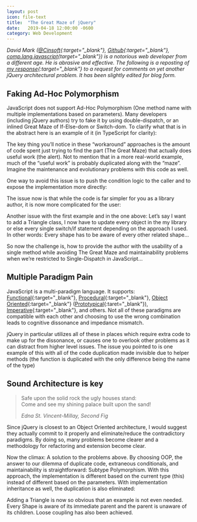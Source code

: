 ```yaml
---
layout: post
icon: file-text
title:  "The Great Maze of jQuery"
date:   2019-04-18 12:00:00 -0600
category: Web Development
---
```


*David Mark ([@Cinsoft](https://twitter.com/Cinsoft){:target="_blank"}, [Github](https://github.com/david-mark){:target="_blank"}, [comp.lang.javascript](https://groups.google.com/forum/#!profile/comp.lang.javascript/APn2wQdow28xcHDrDggfWTU5hXOy7oRk11vZM0N4N-idI7HJycIOyoXWIDEZoK6_MEPc2ywEyeeK){target="_blank"}) is a notorious web developer from a different age. He is abrasive and effective. The following is a reposting of [my response](https://gist.github.com/mlhaufe/a7d7469db14b3b006e6cdf15e5669d80){:target="_blank"} to a request for comments on yet another jQuery architectural problem. It has been slightly edited for blog form.*

## Faking Ad-Hoc Polymorphism

JavaScript does not support Ad-Hoc Polymorphism (One method name with multiple implementations based on parameters). Many developers (including jQuery authors) try to fake it by using double-dispatch, or an inlined Great Maze of If-Else-dom or Switch-dom. To clarify what that is in the abstract here is an example of it (in TypeScript for clarity):

<script src="https://gist.github.com/mlhaufe/fe6cfe394954f4bc7afaff8e54c01b88.js?file=example-1.js"></script>

The key thing you’ll notice in these “workaround” approaches is the amount of code spent just trying to find the part (The Great Maze) that actually does useful work (the alert). Not to mention that in a more real-world example, much of the “useful work” is probably duplicated along with the “maze”. Imagine the maintenance and evolutionary problems with this code as well.

One way to avoid this issue is to push the condition logic to the caller and to expose the implementation more directly:

<script src="https://gist.github.com/mlhaufe/fe6cfe394954f4bc7afaff8e54c01b88.js?file=example-2.js"></script>

The issue now is that while the code is far simpler for you as a library author, it is now more complicated for the user:

<script src="https://gist.github.com/mlhaufe/fe6cfe394954f4bc7afaff8e54c01b88.js?file=example-3.js"></script>

Another issue with the first example and in the one above: Let’s say I want to add a Triangle class, I now have to update every object in the my library or else every single switch/if statement depending on the approach I used. In other words: Every shape has to be aware of every other related shape…

So now the challenge is, how to provide the author with the usability of a single method while avoiding The Great Maze and maintainability problems when we’re restricted to Single-Dispatch in JavaScript…

## Multiple Paradigm Pain

JavaScript is a multi-paradigm language. It supports: [Functional](https://en.wikipedia.org/wiki/Functional_programming){:target="_blank"}, [Procedural](https://en.wikipedia.org/wiki/Procedural_programming){:target="_blank"}, [Object Oriented](https://en.wikipedia.org/wiki/Object-oriented_programming){:target="_blank"} ([Prototypical](https://en.wikipedia.org/wiki/Prototype-based_programming){:taret="_blank"}), [Imperative](https://en.wikipedia.org/wiki/Imperative_programming){:target="_blank"}, and others. Not all of these paradigms are compatible with each other and choosing to use the wrong combination leads to cognitive dissonance and impedance mismatch.

jQuery in particular utilizes all of these in places which require extra code to make up for the dissonance, or causes one to overlook other problems as it can distract from higher level issues. The issue you pointed to is one example of this with all of the code duplication made invisible due to helper methods (the function is duplicated with the only difference being the name of the type)

## Sound Architecture is key

> Safe upon the solid rock the ugly houses stand:<br>
> Come and see my shining palace built upon the sand!
>
> <cite>Edna St. Vincent-Millay, Second Fig</cite>

Since jQuery is closest to an Object Oriented architecture, I would suggest they actually commit to it properly and eliminate/reduce the contradictory paradigms. By doing so, many problems become clearer and a methodology for refactoring and extension become clear.

Now the climax: A solution to the problems above. By choosing OOP, the answer to our dilemma of duplicate code, extraneous conditionals, and maintainability is straightforward: Subtype Polymorphism. With this approach, the implementation is different based on the current type (this) instead of different based on the parameters. With implementation inheritance as well, the duplication is also eliminated:

<script src="https://gist.github.com/mlhaufe/fe6cfe394954f4bc7afaff8e54c01b88.js?file=example-4.js"></script>

Adding a Triangle is now so obvious that an example is not even needed. Every Shape is aware of its immediate parent and the parent is unaware of its children. Loose coupling has also been achieved.
